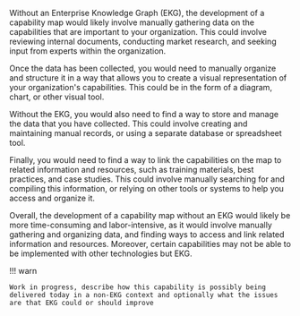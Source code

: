 Without an Enterprise Knowledge Graph (EKG), the development of a capability map would likely involve manually gathering data on the capabilities that are important to your organization. This could involve reviewing internal documents, conducting market research, and seeking input from experts within the organization.

Once the data has been collected, you would need to manually organize and structure it in a way that allows you to create a visual representation of your organization's capabilities. This could be in the form of a diagram, chart, or other visual tool.

Without the EKG, you would also need to find a way to store and manage the data that you have collected. This could involve creating and maintaining manual records, or using a separate database or spreadsheet tool.

Finally, you would need to find a way to link the capabilities on the map to related information and resources, such as training materials, best practices, and case studies. This could involve manually searching for and compiling this information, or relying on other tools or systems to help you access and organize it.

Overall, the development of a capability map without an EKG would likely be more time-consuming and labor-intensive, as it would involve manually gathering and organizing data, and finding ways to access and link related information and resources. Moreover, certain capabilities may not be able to be implemented with other technologies but EKG.

!!! warn

    Work in progress, describe how this capability is possibly being delivered today in a non-EKG context and optionally what the issues are that EKG could or should improve
